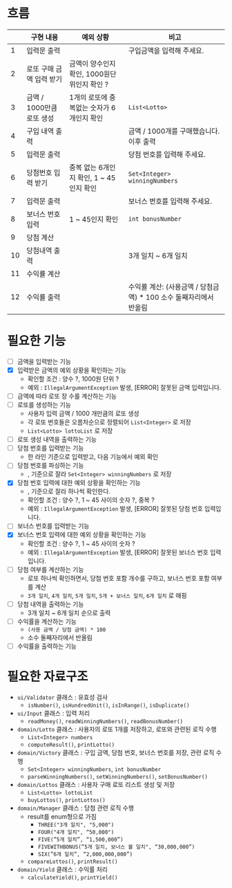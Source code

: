 # 흐름
|  | 구현 내용 | 예외 상황 | 비고                                        |
| --- | --- | --- |-------------------------------------------|
| 1 | 입력문 출력 |  | 구입금액을 입력해 주세요.                            |
| 2 | 로또 구매 금액 입력 받기 | 금액이 양수인지 확인, 1000원단위인지 확인 ? |                                           |
| 3 | 금액 / 1000만큼 로또 생성 | 1개의 로또에 중복없는 숫자가 6개인지 확인 | `List<Lotto>`                             |
| 4 | 구입 내역 출력 |  | 금액 / 1000개를 구매했습니다. 이후 출력                 |
| 5 | 입력문 출력 |  | 당첨 번호를 입력해 주세요.                           |
| 6 | 당첨번호 입력 받기 | 중복 없는 6개인지 확인, 1 ~ 45인지 확인 | `Set<Integer> winningNumbers`             |
| 7 | 입력문 출력 |  | 보너스 번호를 입력해 주세요.                          |
| 8 | 보너스 번호 입력 | 1 ~ 45인지 확인 | `int bonusNumber`                         |
| 9 | 당첨 계산 |  |                                           |
| 10 | 당첨내역 출력 |  | 3개 일치 ~ 6개 일치                             |
| 11 | 수익률 계산 |  |                                           |
| 12 | 수익률 출력 |  | 수익률 계산: (사용금액 / 당첨금액) * 100 소수 둘째자리에서 반올림 |

# 필요한 기능
- [ ] 금액을 입력받는 기능
- [x] 입력받은 금액의 예외 상황을 확인하는 기능
    - 확인할 조건 : 양수 ?, 1000원 단위 ?
    - 예외 : `IllegalArgumentException` 발생, [ERROR] 잘못된 금액 입력입니다.
- [ ] 금액에 따라 로또 장 수를 계산하는 기능
- [ ] 로또를 생성하는 기능
    - 사용자 입력 금액 / 1000 개만큼의 로또 생성
    - 각 로또 번호들은 오름차순으로 정렬되어 `List<Integer>` 로 저장
    - `List<Lotto> lottoList` 로 저장
- [ ] 로또 생성 내역을 출력하는 기능
- [ ] 당첨 번호를 입력받는 기능
    - 한 라인 기준으로 입력받고, 다음 기능에서 예외 확인
- [ ] 당첨 번호를 파싱하는 기능
    - , 기준으로 잘라 `Set<Integer> winningNumbers` 로 저장
- [x] 당첨 번호 입력에 대한 예외 상황을 확인하는 기능
    - , 기준으로 잘라 하나씩 확인한다.
    - 확인할 조건 : 양수 ?, 1 ~ 45 사이의 숫자 ?, 중복 ?
    - 예외 : `IllegalArgumentException` 발생, [ERROR] 잘못된 당첨 번호 입력입니다.
- [ ] 보너스 번호를 입력받는 기능
- [x] 보너스 번호 입력에 대한 예외 상황을 확인하는 기능
  - 확인할 조건 : 양수 ?, 1 ~ 45 사이의 숫자 ?
  - 예외 : `IllegalArgumentException` 발생, [ERROR] 잘못된 보너스 번호 입력입니다.
- [ ] 당첨 여부를 계산하는 기능
    - 로또 하나씩 확인하면서, 당첨 번호 포함 개수를 구하고, 보너스 번호 포함 여부를 계산
    - `3개 일치`, `4개 일치`, `5개 일치`, `5개 + 보너스 일치`, `6개 일치` 로 매핑
- [ ] 당첨 내역을 출력하는 기능
    - 3개 일치 ~ 6개 일치 순으로 출력
- [ ] 수익률을 계산하는 기능
    - `(사용 금액 / 당첨 금액) * 100`
    - 소수 둘째자리에서 반올림
- [ ] 수익률을 출력하는 기능

# 필요한 자료구조
- `ui/Validator` 클래스 : 유효성 검사
    - `isNumber()`, `isHundredUnit()`, `isInRange()`, `isDuplicate()`
- `ui/Input` 클래스 : 입력 처리
    - `readMoney()`, `readWinningNumbers()`, `readBonusNumber()`
- `domain/Lotto` 클래스 : 사용자의 로또 1개를 저장하고, 로또와 관련된 로직 수행
    - `List<Integer> numbers`
    - `computeResult()`, `printLotto()`
- `domain/Victory` 클래스 : 구입 금액, 당첨 번호, 보너스 번호를 저장, 관련 로직 수행
    - `Set<Integer> winningNumbers`, `int bonusNumber`
    - `parseWinningNumbers()`, `setWinningNumbers()`, `setBonusNumber()`
- `domain/Lottos` 클래스 : 사용자 구매 로또 리스트 생성 및 저장
    - `List<Lotto> lottoList`
    - `buyLottos()`, `printLottos()`
- `domain/Manager` 클래스 : 당첨 관련 로직 수행
    - result를 enum형으로 가짐
        - `THREE("3개 일치", "5,000")`
        - `FOUR("4개 일치", “50,000")`
        - `FIVE(”5개 일치”, “1,500,000”)`
        - `FIVEWITHBONUS(”5개 일치, 보너스 볼 일치", “30,000,000”)`
        - `SIX(”6개 일치”, “2,000,000,000”)`
    - `compareLottos()`, `printResult()`
- `domain/Yield` 클래스 : 수익률 처리
    - `calculateYield()`, `printYield()`